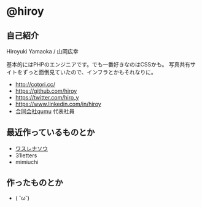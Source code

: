 # @hiroy

## 自己紹介

Hiroyuki Yamaoka / 山岡広幸

基本的にはPHPのエンジニアです。でも一番好きなのはCSSかも。
写真共有サイトをずっと面倒見ていたので、インフラとかもそれなりに。

- http://cotori.cc/
- https://github.com/hiroy
- https://twitter.com/hiro_y
- https://www.linkedin.com/in/hiroy
- [合同会社qumu](http://qumu.co) 代表社員


## 最近作っているものとか

- [ワスレナソウ](https://github.com/qumu-inc/wasurena-so)
- 31letters
- mimiuchi


## 作ったものとか

- ( ˘ω˘)
